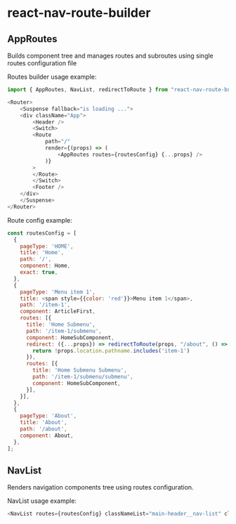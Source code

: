 # react-nav-route-builder

## AppRoutes
Builds component tree and manages routes and subroutes using single routes configuration file 

Routes builder usage example: 
```javaScript
import { AppRoutes, NavList, redirectToRoute } from "react-nav-route-builder"

<Router>
    <Suspense fallback="is loading ...">
    <div className="App">
        <Header />
        <Switch>
        <Route
            path="/"
            render={(props) => (
                <AppRoutes routes={routesConfig} {...props} />
            )}
        >
        </Route>
        </Switch>
        <Footer />
    </div>
    </Suspense>
</Router>
```

Route config example:
```javaScript
const routesConfig = [
  {
    pageType: 'HOME',
    title: 'Home',
    path: '/',
    component: Home,
    exact: true,
  },
  {
    pageType: 'Menu item 1',
    title: <span style={{color: 'red'}}>Menu item 1</span>,
    path: '/item-1',
    component: ArticleFirst,
    routes: [{
      title: 'Home Submenu',
      path: '/item-1/submenu',
      component: HomeSubComponent,
      redirect: ({...props}) => redirectToRoute(props, "/about", () => {
        return !props.location.pathname.includes('item-1')
      }),
      routes: [{
        title: 'Home Submenu Submenu',
        path: '/item-1/submenu/submenu',
        component: HomeSubComponent,
      }],
    }],
  },
  {
    pageType: 'About',
    title: 'About',
    path: '/about',
    component: About,
  },
];
```
## NavList
Renders navigation components tree using routes configuration.

NavList usage example:
```javaScript
<NavList routes={routesConfig} classNameList="main-header__nav-list" classNameListItem='list-item' />
```